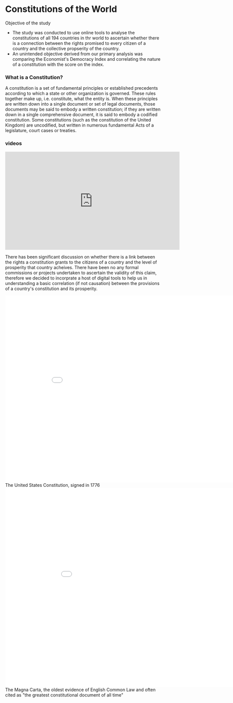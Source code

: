 # Constitutions of the World  

Objective of the study
- The study was conducted to use online tools to analyse the constitutions of all 194 countries in thr world to ascertain whether there is a connection between the rights promised to every citizen of a country and the collective propserity of the country. 
- An unintended objective derived from our primary analysis was comparing the Economist's Democracy Index and correlating the nature of a constitution with the score on the index. 

### What is a Constitution? 

A constitution is a set of fundamental principles or established precedents according to which a state or other organization is governed. These rules together make up, i.e. constitute, what the entity is. When these principles are written down into a single document or set of legal documents, those documents may be said to embody a written constitution; if they are written down in a single comprehensive document, it is said to embody a codified constitution. Some constitutions (such as the constitution of the United Kingdom) are uncodified, but written in numerous fundamental Acts of a legislature, court cases or treaties.

###  videos

<iframe width="560" height="315" src="https://www.youtube.com/embed/x8OOc0aMoBY" frameborder="0" gesture="media" allow="encrypted-media" allowfullscreen></iframe>

There has been significant discussion on whether there is a link between the rights a constitution grants to the citizens of a country and the level of prosperity that country acheives. There have been no any formal commissions or projects undertaken to ascertain the validity of this claim, therefore we decided to incorprate a host of digital tools to help us in understanding a basic correlation (if not causation) between the provisions of a country's constitution and its prosperity. 

<iframe src="/constitutionproject-1/assets/images/USCon.jpg" frameborder="0" width="900" height="600" allowfullscreen></iframe>  
The United States Constitution, signed in 1776 

<iframe src="/constitutionproject-1/assets/images/M.jpg" frameborder="0" width="960" height="640" allowfullscreen></iframe>
The Magna Carta, the oldest evidence of English Common Law and often cited as "the greatest constitutional document of all time" 


